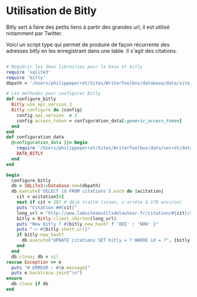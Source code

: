 # Utilisation de Bitly

Bitly sert à faire des petits liens à partir des grandes url, il est utilisé notamment par Twitter.

Voici un script type qui permet de produire de façon récurrente des adresses bitly en les enregistrant dans une table. Il s'agit des citations.

~~~ruby

# Requérir les deux librairies pour la base et bitly
require 'sqlite3'
require 'bitly'
dbpath = '/Users/philippeperret/Sites/WriterToolbox/database/data/site_cold.db'

# Les méthodes pour configurer Bitly
def configure_bitly
  Bitly.use_api_version_3
  Bitly.configure do |config|
    config.api_version  = 3
    config.access_token = configuration_data[:generic_access_token]
  end
end
def configuration_data
  @configuration_data ||= begin
    require '/Users/philippeperret/Sites/WriterToolbox/data/secret/data_bitly.rb'
    DATA_BITLY
  end
end

begin
  configure_bitly
  db = SQLite3::Database.new(dbpath)
  db.execute('SELECT id FROM citations').each do |acitation|
    cit = acitation[0]
    next if cit < 287 # déjà traité (sinon, s'arrête à 170 environ)
    puts "Citation ##{cit}"
    long_url = "http://www.laboiteaoutilsdelauteur.fr/citation/#{cit}/show"
    bitly = Bitly.client.shorten(long_url)
    puts "New bitly ? #{bitly.new_hash? ? 'OUI' : 'NON' }"
    puts "-> #{bitly.short_url}"
    if bitly.new_hash?
      db.execute("UPDATE citations SET bitly = ? WHERE id = ?", [bitly.short_url, cit])
    end
  end
  db.close; db = nil
rescue Exception => e
  puts "# ERREUR : #{e.message}"
  puts e.backtrace.join("\n")
ensure
  db.close if db
end
~~~

